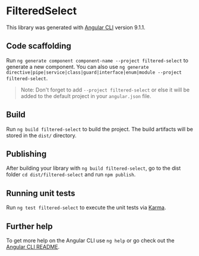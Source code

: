 # FilteredSelect

This library was generated with [Angular CLI](https://github.com/angular/angular-cli) version 9.1.1.

## Code scaffolding

Run `ng generate component component-name --project filtered-select` to generate a new component. You can also use `ng generate directive|pipe|service|class|guard|interface|enum|module --project filtered-select`.
> Note: Don't forget to add `--project filtered-select` or else it will be added to the default project in your `angular.json` file. 

## Build

Run `ng build filtered-select` to build the project. The build artifacts will be stored in the `dist/` directory.

## Publishing

After building your library with `ng build filtered-select`, go to the dist folder `cd dist/filtered-select` and run `npm publish`.

## Running unit tests

Run `ng test filtered-select` to execute the unit tests via [Karma](https://karma-runner.github.io).

## Further help

To get more help on the Angular CLI use `ng help` or go check out the [Angular CLI README](https://github.com/angular/angular-cli/blob/master/README.md).
